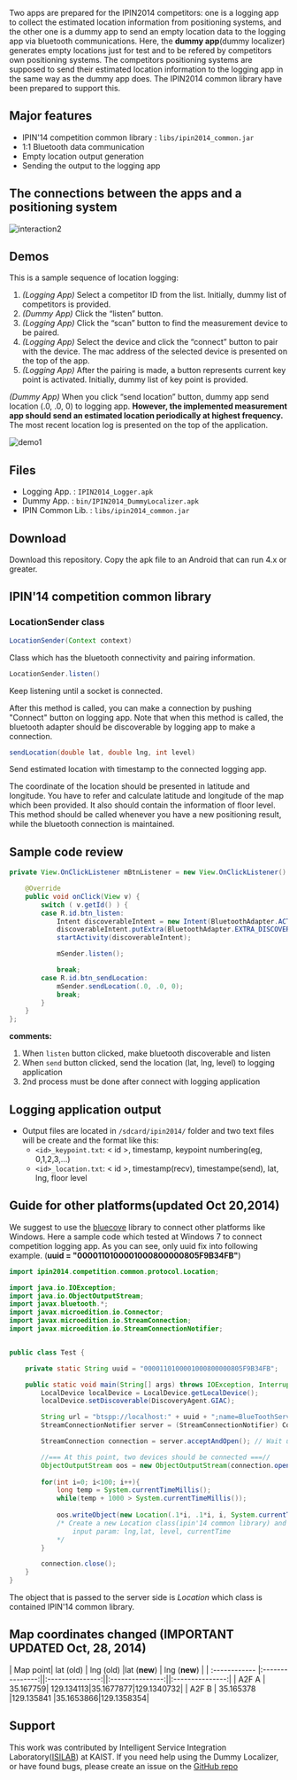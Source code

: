 Two apps are prepared for the IPIN2014 competitors: one is a logging app to collect the estimated location information from positioning systems, and the other one is a dummy app to send an empty location data to the logging app via bluetooth communications. Here, the **dummy app**(dummy localizer) generates empty locations just for test and to be refered by competitors own positioning systems. The competitors positioning systems are supposed to send their estimated location information to the logging app in the same way as the dummy app does. The IPIN2014 common library have been prepared to support this.

## Major features

* IPIN'14 competition common library : `libs/ipin2014_common.jar`
* 1:1 Bluetooth data communication
* Empty location output generation
* Sending the output to the logging app

## The connections between the apps and a positioning system
![interaction2](https://cloud.githubusercontent.com/assets/420433/4608526/8206e612-5282-11e4-8a37-04112f015673.png)

## Demos

This is a sample sequence of location logging:

1.	_(Logging App)_ Select a competitor ID from the list. Initially, dummy list of competitors is provided. 
2.	_(Dummy App)_ Click the “listen” button.
3.	_(Logging App)_ Click the “scan” button to find the measurement device to be paired.
4.	_(Logging App)_ Select the device and click the “connect” button to pair with the device. The mac address of the selected device is presented on the top of the app.
5.	_(Logging App)_ After the pairing is made, a button represents current key point is activated. Initially, dummy list of key point is provided.

_(Dummy App)_ When you click “send location” button, dummy app send location (.0, .0, 0) to logging app. **However, the implemented measurement app should send an estimated location periodically at highest frequency.** The most recent location log is presented on the top of the application.

![demo1](https://cloud.githubusercontent.com/assets/420433/4610527/94f69848-52b0-11e4-8a34-7ec521328518.png)

## Files

* Logging App. 		: `IPIN2014_Logger.apk`
* Dummy App. 		: `bin/IPIN2014_DummyLocalizer.apk`
* IPIN Common Lib.	: `libs/ipin2014_common.jar`

## Download

Download this repository. Copy the apk file to an Android that can run 4.x or greater.

## IPIN'14 competition common library
### LocationSender class

```Java
LocationSender(Context context)
```

Class which has the bluetooth connectivity and pairing information.

```Java
LocationSender.listen()
```

Keep listening until a socket is connected.

After this method is called, you can make a connection by pushing "Connect" button on logging app.
Note that when this method is called, the bluetooth adapter should be discoverable by logging app to make a connection.

```Java
sendLocation(double lat, double lng, int level)
```

Send estimated location with timestamp to the connected logging app.

The coordinate of the location should be presented in latitude and longitude. You have to refer and calculate latitude and longitude of the map which been provided. It also should contain the information of floor level.
This method should be called whenever you have a new positioning result, while the bluetooth connection is maintained.

## Sample code review

```Java
private View.OnClickListener mBtnListener = new View.OnClickListener() {

    @Override
    public void onClick(View v) {
        switch ( v.getId() ) {
        case R.id.btn_listen:
            Intent discoverableIntent = new Intent(BluetoothAdapter.ACTION_REQUEST_DISCOVERABLE);
            discoverableIntent.putExtra(BluetoothAdapter.EXTRA_DISCOVERABLE_DURATION, 300);
            startActivity(discoverableIntent);

            mSender.listen();

            break;
        case R.id.btn_sendLocation:
            mSender.sendLocation(.0, .0, 0);
            break;
        }
    }
};
```
**comments:**

1. When `listen` button clicked, make bluetooth discoverable and listen
2. When `send` button clicked, send the location (lat, lng, level) to logging application
3. 2nd process must be done after connect with logging application

## Logging application output

* Output files are located in `/sdcard/ipin2014/` folder and two text files will be create and the format like this:
	* `<id>_keypoint.txt`: < id >, timestamp, keypoint numbering(eg, 0,1,2,3,...)
	* `<id>_location.txt`: < id >, timestamp(recv), timestampe(send), lat, lng, floor level

## Guide for other platforms(updated Oct 20,2014)

We suggest to use the [bluecove](http://bluecove.org/) library to connect other platforms like Windows.
Here a sample code which tested at Windows 7 to connect competition logging app. As you can see, only uuid fix into following example.	(**uuid = "0000110100001000800000805F9B34FB"**)



```java
import ipin2014.competition.common.protocol.Location;

import java.io.IOException;
import java.io.ObjectOutputStream;
import javax.bluetooth.*;
import javax.microedition.io.Connector;
import javax.microedition.io.StreamConnection;
import javax.microedition.io.StreamConnectionNotifier;


public class Test {

	private static String uuid = "0000110100001000800000805F9B34FB";

    public static void main(String[] args) throws IOException, InterruptedException {
    	LocalDevice localDevice = LocalDevice.getLocalDevice();
    	localDevice.setDiscoverable(DiscoveryAgent.GIAC);

    	String url = "btspp://localhost:" + uuid + ";name=BlueToothServer";
    	StreamConnectionNotifier server = (StreamConnectionNotifier) Connector.open(url);

    	StreamConnection connection = server.acceptAndOpen(); // Wait until client connects

    	//=== At this point, two devices should be connected ===//
    	ObjectOutputStream oos = new ObjectOutputStream(connection.openOutputStream());
    	
    	for(int i=0; i<100; i++){
			long temp = System.currentTimeMillis();
			while(temp + 1000 > System.currentTimeMillis());
    	
    		oos.writeObject(new Location(.1*i, .1*i, i, System.currentTimeMillis()));
            /* Create a new Location class(ipin'14 common library) and send the object
            	input param: lng,lat, level, currentTime
            */
    	}

    	connection.close();
    }
}
```

The object that is passed to the server side is *Location* which class is contained IPIN'14 common library.


## Map coordinates changed (**IMPORTANT** UPDATED Oct, 28, 2014)
| Map point| lat (old)  | lng (old) |lat (**new**)  | lng (**new**) |
| :------------ |:---------------:||:---------------:||:---------------:||:---------------:|
| A2F A      | 35.167759|	129.134113|35.1677877|129.1340732|
| A2F B      | 35.165378	|129.135841	|35.1653866|129.1358354|





## Support

This work was contributed by Intelligent Service Integration Laboratory([ISILAB](http://isilab.kaist.ac.kr)) at KAIST. If you need help using the Dummy Localizer, or have found bugs, please create an issue on the <a href="https://github.com/canlang/IPIN2014_DummyLocalizer/issues" target="_blank">GitHub repo</a>